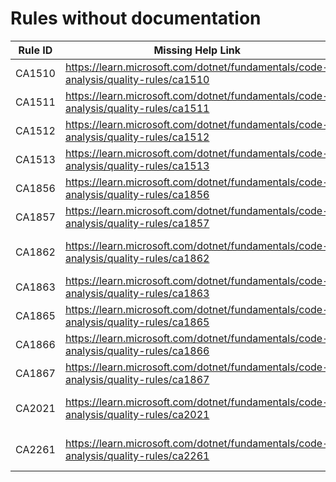 # Rules without documentation

Rule ID | Missing Help Link | Title |
--------|-------------------|-------|
CA1510 | <https://learn.microsoft.com/dotnet/fundamentals/code-analysis/quality-rules/ca1510> | Use ArgumentNullException throw helper |
CA1511 | <https://learn.microsoft.com/dotnet/fundamentals/code-analysis/quality-rules/ca1511> | Use ArgumentException throw helper |
CA1512 | <https://learn.microsoft.com/dotnet/fundamentals/code-analysis/quality-rules/ca1512> | Use ArgumentOutOfRangeException throw helper |
CA1513 | <https://learn.microsoft.com/dotnet/fundamentals/code-analysis/quality-rules/ca1513> | Use ObjectDisposedException throw helper |
CA1856 | <https://learn.microsoft.com/dotnet/fundamentals/code-analysis/quality-rules/ca1856> | Incorrect usage of ConstantExpected attribute |
CA1857 | <https://learn.microsoft.com/dotnet/fundamentals/code-analysis/quality-rules/ca1857> | A constant is expected for the parameter |
CA1862 | <https://learn.microsoft.com/dotnet/fundamentals/code-analysis/quality-rules/ca1862> | Prefer the 'StringComparison' method overloads to perform case-insensitive string comparisons |
CA1863 | <https://learn.microsoft.com/dotnet/fundamentals/code-analysis/quality-rules/ca1863> | Use 'CompositeFormat' |
CA1865 | <https://learn.microsoft.com/dotnet/fundamentals/code-analysis/quality-rules/ca1865> | Use char overload |
CA1866 | <https://learn.microsoft.com/dotnet/fundamentals/code-analysis/quality-rules/ca1866> | Use char overload |
CA1867 | <https://learn.microsoft.com/dotnet/fundamentals/code-analysis/quality-rules/ca1867> | Use char overload |
CA2021 | <https://learn.microsoft.com/dotnet/fundamentals/code-analysis/quality-rules/ca2021> | Do not call Enumerable.Cast\<T> or Enumerable.OfType\<T> with incompatible types |
CA2261 | <https://learn.microsoft.com/dotnet/fundamentals/code-analysis/quality-rules/ca2261> | Do not use ConfigureAwaitOptions.SuppressThrowing with Task\<TResult> |
